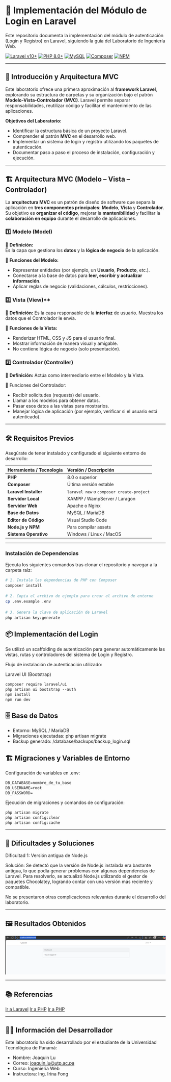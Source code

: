 # 🔐 Implementación del Módulo de Login en Laravel

Este repositorio documenta la implementación del módulo de autenticación (Login y Registro) en Laravel, siguiendo la guía del Laboratorio de Ingeniería Web.

[![Laravel v10+](https://img.shields.io/badge/Laravel-FF2D20?style=for-the-badge&logo=laravel&logoColor=white)](https://laravel.com)
[![PHP 8.0+](https://img.shields.io/badge/PHP-777BB4?style=for-the-badge&logo=php&logoColor=white)](https://www.php.net)
[![MySQL](https://img.shields.io/badge/MySQL-005C89?style=for-the-badge&logo=mysql&logoColor=white)](https://www.mysql.com)
[![Composer](https://img.shields.io/badge/Composer-885630?style=for-the-badge&logo=composer&logoColor=white)](https://getcomposer.org)
[![NPM](https://img.shields.io/badge/npm-CB3837?style=for-the-badge&logo=npm&logoColor=white)](https://www.npmjs.com)

---

## 📖 Introducción y Arquitectura MVC

Este laboratorio ofrece una primera aproximación al **framework Laravel**, explorando su estructura de carpetas y su organización bajo el patrón **Modelo-Vista-Controlador (MVC)**. Laravel permite separar responsabilidades, reutilizar código y facilitar el mantenimiento de las aplicaciones.

**Objetivos del Laboratorio:**

* Identificar la estructura básica de un proyecto Laravel.
* Comprender el patrón **MVC** en el desarrollo web.
* Implementar un sistema de login y registro utilizando los paquetes de autenticación.
* Documentar paso a paso el proceso de instalación, configuración y ejecución.

---

## 🏗️ Arquitectura MVC (Modelo – Vista – Controlador)

La **arquitectura MVC** es un patrón de diseño de software que separa la aplicación en **tres componentes principales**: **Modelo**, **Vista** y **Controlador**.  
Su objetivo es **organizar el código**, mejorar la **mantenibilidad** y facilitar la **colaboración en equipo** durante el desarrollo de aplicaciones.

### 1️⃣ **Modelo (Model)**
📌 **Definición:**  
Es la capa que gestiona los **datos** y la **lógica de negocio** de la aplicación.  

🔑 **Funciones del Modelo:**
- Representar entidades (por ejemplo, un **Usuario**, **Producto**, etc.).
- Conectarse a la base de datos para **leer, escribir y actualizar información**.
- Aplicar reglas de negocio (validaciones, cálculos, restricciones).

### 2️⃣ Vista (View)**
📌 **Definición:** 
Es la capa responsable de la **interfaz** de usuario. Muestra los datos que el Controlador le envía.

🔑 **Funciones de la Vista:**
- Renderizar HTML, CSS y JS para el usuario final.
- Mostrar información de manera visual y amigable.
- No contiene lógica de negocio (solo presentación).

### 3️⃣ **Controlador (Controller)**

📌 **Definición:**
Actúa como intermediario entre el Modelo y la Vista.

🔑 Funciones del Controlador:
- Recibir solicitudes (requests) del usuario.
- Llamar a los modelos para obtener datos.
- Pasar esos datos a las vistas para mostrarlos.
- Manejar lógica de aplicación (por ejemplo, verificar si el usuario está autenticado).

---

## 🛠️ Requisitos Previos

Asegúrate de tener instalado y configurado el siguiente entorno de desarrollo:

| Herramienta / Tecnología | Versión / Descripción |
| :---------------------- | :-------------------- |
| **PHP** | 8.0 o superior |
| **Composer** | Última versión estable |
| **Laravel Installer** | `laravel new` o `composer create-project` |
| **Servidor Local** | XAMPP / WampServer / Laragon |
| **Servidor Web** | Apache o Nginx |
| **Base de Datos** | MySQL / MariaDB |
| **Editor de Código** | Visual Studio Code |
| **Node.js y NPM** | Para compilar assets |
| **Sistema Operativo** | Windows / Linux / MacOS |

---

### Instalación de Dependencias

Ejecuta los siguientes comandos tras clonar el repositorio y navegar a la carpeta raíz:

```bash
# 1. Instala las dependencias de PHP con Composer
composer install

# 2. Copia el archivo de ejemplo para crear el archivo de entorno
cp .env.example .env

# 3. Genera la clave de aplicación de Laravel
php artisan key:generate
```

## 📦 Implementación del Login
Se utilizó un scaffolding de autenticación para generar automáticamente las vistas, rutas y controladores del sistema de Login y Registro.

Flujo de instalación de autenticación utilizado:

Laravel UI (Bootstrap)

```
composer require laravel/ui
php artisan ui bootstrap --auth
npm install
npm run dev
```

## 🗄️ Base de Datos

* Entorno: MySQL / MariaDB
* Migraciones ejecutadas: php artisan migrate
* Backup generado: /database/backups/backup_login.sql

## 🏗️ Migraciones y Variables de Entorno

Configuración de variables en .env:

```
DB_DATABASE=nombre_de_tu_base
DB_USERNAME=root
DB_PASSWORD=
```

Ejecución de migraciones y comandos de configuración:

```
php artisan migrate
php artisan config:clear
php artisan config:cache
```

---

## 🧩 Dificultades y Soluciones

Dificultad 1: Versión antigua de Node.js

Solución: Se detectó que la versión de Node.js instalada era bastante antigua, lo 
que podía generar problemas con algunas dependencias de Laravel. Para 
resolverlo, se actualizó Node.js utilizando el gestor de paquetes Chocolatey, 
logrando contar con una versión más reciente y compatible. 

No se presentaron otras complicaciones relevantes durante el desarrollo del 
laboratorio. 

---

## 🖼️ Resultados Obtenidos

![Pantalla de Login](laravel.png)

---

## 📚 Referencias

[Ir a Laravel](https://laravel.com)
[Ir a PHP](https://www.php.net/)
[Ir a PHP](https://www.npmjs.com/)


---

## 👨‍💻 Información del Desarrollador

Este laboratorio ha sido desarrollado por el estudiante de la Universidad Tecnológica de Panamá:

* Nombre: Joaquin Lu 
* Correo: joaquin.lu@utp.ac.pa
* Curso: Ingenieria Web
* Instructora: Ing. Irina Fong
